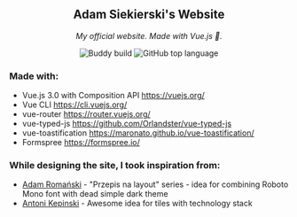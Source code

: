 <h2 align="center">Adam Siekierski's Website</h2>

<p align="center"><i>My official website. Made with Vue.js 🖖.</i></p>

<p align="center">
  <img alt="Buddy build" src="https://app.buddy.works/adamsiekierski-buddy/github-page/pipelines/pipeline/231310/badge.svg?token=093fd63ae82ac593252520f92956318117ce7f5a4f05a3b938bd8e5f316443b9">
  <img alt="GitHub top language" src="https://img.shields.io/github/languages/top/adamsiekierski/website">
</p>

### Made with:

- Vue.js 3.0 with Composition API https://vuejs.org/
- Vue CLI https://cli.vuejs.org/
- vue-router https://router.vuejs.org/
- vue-typed-js https://github.com/Orlandster/vue-typed-js
- vue-toastification https://maronato.github.io/vue-toastification/
- Formspree https://formspree.io/

### While designing the site, I took inspiration from:

- [Adam Romański](https://github.com/helloroman/) - "Przepis na layout" series - idea for combining
  Roboto Mono font with dead simple dark theme
- [Antoni Kepinski](https://github.com/xxczaki/) - Awesome idea for tiles with technology stack